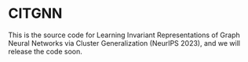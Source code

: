 # CITGNN

This is the source code for Learning Invariant Representations of Graph Neural Networks via Cluster Generalization (NeurIPS 2023), and we will release the code soon.